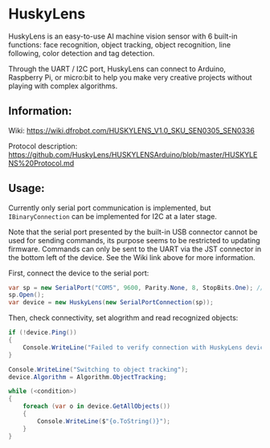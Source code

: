 # HuskyLens

HuskyLens is an easy-to-use AI machine vision sensor with 6 built-in functions: face recognition, object tracking, object recognition, line following, color detection and tag detection.

Through the UART / I2C port, HuskyLens can connect to Arduino, Raspberry Pi, or micro:bit to help you make very creative projects without playing with complex algorithms.

## Information:

Wiki: https://wiki.dfrobot.com/HUSKYLENS_V1.0_SKU_SEN0305_SEN0336

Protocol description: https://github.com/HuskyLens/HUSKYLENSArduino/blob/master/HUSKYLENS%20Protocol.md

## Usage:

Currently only serial port communication is implemented, but `IBinaryConnection` can be implemented for I2C at a later stage.

Note that the serial port presented by the built-in USB connector cannot be used for sending commands, its purpose seems to be restricted to updating firmware. Commands can only be sent to the UART via the JST connector in the bottom left of the device. See the Wiki link above for more information.

First, connect the device to the serial port:
``` csharp
var sp = new SerialPort("COM5", 9600, Parity.None, 8, StopBits.One); // using an FTD1232
sp.Open();
var device = new HuskyLens(new SerialPortConnection(sp));
```
Then, check connectivity, set alogrithm and read recognized objects:
``` csharp
if (!device.Ping())
{
    Console.WriteLine("Failed to verify connection with HuskyLens device");
}

Console.WriteLine("Switching to object tracking");
device.Algorithm = Algorithm.ObjectTracking;

while (<condition>)
{
    foreach (var o in device.GetAllObjects())
    {
        Console.WriteLine($"{o.ToString()}");
    }
}
```